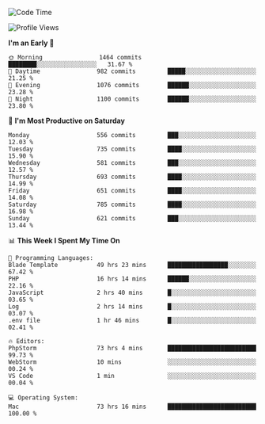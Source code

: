 <!--START_SECTION:waka-->
![Code Time](http://img.shields.io/badge/Code%20Time-3%2C436%20hrs%2048%20mins-blue)

![Profile Views](http://img.shields.io/badge/Profile%20Views-1-blue)

**I'm an Early 🐤** 

```text
🌞 Morning                1464 commits        ████████░░░░░░░░░░░░░░░░░   31.67 % 
🌆 Daytime                982 commits         █████░░░░░░░░░░░░░░░░░░░░   21.25 % 
🌃 Evening                1076 commits        ██████░░░░░░░░░░░░░░░░░░░   23.28 % 
🌙 Night                  1100 commits        ██████░░░░░░░░░░░░░░░░░░░   23.80 % 
```
📅 **I'm Most Productive on Saturday** 

```text
Monday                   556 commits         ███░░░░░░░░░░░░░░░░░░░░░░   12.03 % 
Tuesday                  735 commits         ████░░░░░░░░░░░░░░░░░░░░░   15.90 % 
Wednesday                581 commits         ███░░░░░░░░░░░░░░░░░░░░░░   12.57 % 
Thursday                 693 commits         ████░░░░░░░░░░░░░░░░░░░░░   14.99 % 
Friday                   651 commits         ████░░░░░░░░░░░░░░░░░░░░░   14.08 % 
Saturday                 785 commits         ████░░░░░░░░░░░░░░░░░░░░░   16.98 % 
Sunday                   621 commits         ███░░░░░░░░░░░░░░░░░░░░░░   13.44 % 
```


📊 **This Week I Spent My Time On** 

```text
💬 Programming Languages: 
Blade Template           49 hrs 23 mins      █████████████████░░░░░░░░   67.42 % 
PHP                      16 hrs 14 mins      ██████░░░░░░░░░░░░░░░░░░░   22.16 % 
JavaScript               2 hrs 40 mins       █░░░░░░░░░░░░░░░░░░░░░░░░   03.65 % 
Log                      2 hrs 14 mins       █░░░░░░░░░░░░░░░░░░░░░░░░   03.07 % 
.env file                1 hr 46 mins        █░░░░░░░░░░░░░░░░░░░░░░░░   02.41 % 

🔥 Editors: 
PhpStorm                 73 hrs 4 mins       █████████████████████████   99.73 % 
WebStorm                 10 mins             ░░░░░░░░░░░░░░░░░░░░░░░░░   00.24 % 
VS Code                  1 min               ░░░░░░░░░░░░░░░░░░░░░░░░░   00.04 % 

💻 Operating System: 
Mac                      73 hrs 16 mins      █████████████████████████   100.00 % 
```


<!--END_SECTION:waka-->
